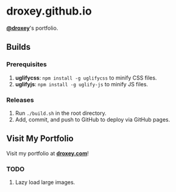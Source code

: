 # droxey.github.io

**[@droxey](https://github.com/droxey)**'s portfolio.

## Builds

### Prerequisites

1. **uglifycss**: `npm install -g uglifycss` to minify CSS files.
1. **uglifyjs**: `npm install -g uglify-js` to minify JS files.

### Releases

1. Run `./build.sh` in the root directory.
1. Add, commit, and push to GitHub to deploy via GitHub pages.

## Visit My Portfolio

Visit my portfolio at **[droxey.com](https://droxey.com)**!

### TODO

1. Lazy load large images.
